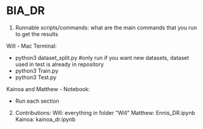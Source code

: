 # BIA_DR

1. Runnable scripts/commands: what are the main commands that you run to get the results

  Will - Mac Terminal:
  - python3 dataset_split.py #only run if you want new datasets, dataset used in test is already in repository
  - python3 Train.py
  - python3 Test.py


  Kainoa and Matthew - Notebook:
  - Run each section



2. Contributions:
Will: everything in folder "Will"
Matthew: Ennis_DR.ipynb
Kainoa: kainoa_dr.ipynb
